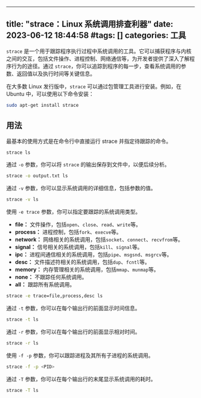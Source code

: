 
---
title: "strace：Linux 系统调用排查利器"
date: 2023-06-12 18:44:58
#tags: []
categories: 工具 
---

`strace` 是一个用于跟踪程序执行过程中系统调用的工具。它可以捕获程序与内核之间的交互，包括文件操作、进程控制、网络通信等，为开发者提供了深入了解程序行为的途径。通过 `strace`，你可以追踪到程序的每一步，查看系统调用的参数、返回值以及执行时间等关键信息。


在大多数 Linux 发行版中，`strace` 可以通过包管理工具进行安装。例如，在 Ubuntu 中，可以使用以下命令安装：

```bash
sudo apt-get install strace
```

## 用法

最基本的使用方式是在命令行中直接运行 strace 并指定待跟踪的命令。

```bash
strace ls
```

通过 `-o` 参数，你可以将 `strace` 的输出保存到文件中，以便后续分析。

```bash
strace -o output.txt ls
```


<!-- more -->


通过 `-v` 参数，你可以显示系统调用的详细信息，包括参数的值。

```bash
strace -v ls
```

使用 `-e trace` 参数，你可以指定要跟踪的系统调用类型。
   - **file：** 文件操作，包括`open`、`close`、`read`、`write`等。
   - **process：** 进程控制，包括`fork`、`execve`等。
   - **network：** 网络相关的系统调用，包括`socket`、`connect`、`recvfrom`等。
   - **signal：** 信号相关的系统调用，包括`kill`、`signal`等。
   - **ipc：** 进程间通信相关的系统调用，包括`pipe`、`msgsnd`、`msgrcv`等。
   - **desc：** 文件描述符相关的系统调用，包括`dup`、`fcntl`等。
   - **memory：** 内存管理相关的系统调用，包括`mmap`、`munmap`等。
   - **none：** 不跟踪任何系统调用。
   - **all：** 跟踪所有系统调用。
```bash
strace -e trace=file,process,desc ls
```


通过 `-t` 参数，你可以在每个输出行的前面显示时间信息。

```bash
strace -t ls
```

通过 `-r` 参数，你可以在每个输出行的前面显示相对时间。

```bash
strace -r ls
```

使用 `-f -p` 参数，你可以跟踪进程及其所有子进程的系统调用。

```bash
strace -f -p <PID>
```

通过 `-T` 参数，你可以在每个输出行的末尾显示系统调用的耗时。

```bash
strace -T ls
```